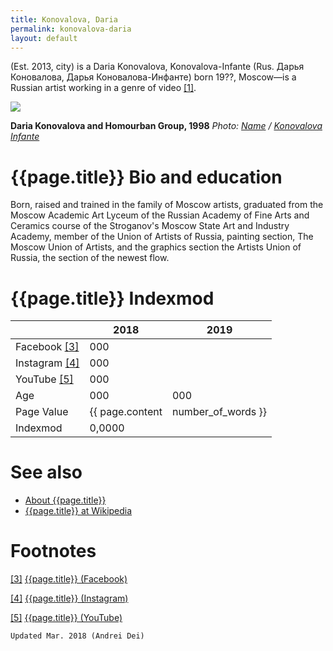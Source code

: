 ```yaml
---
title: Konovalova, Daria
permalink: konovalova-daria
layout: default
---
```


(Est. 2013, city) is a Daria Konovalova, Konovalova-Infante (Rus. Дарья Коновалова, Дарья Коновалова-Инфанте) born 19??, Moscow—is a Russian artist working in a genre of video <span id="a1">[\[1\]](#f1)</span>.

![](/encyclopedia/images/konovalova.png)

**Daria Konovalova and Homourban Group, 1998**
*Photo: [Name](index) / [Konovalova Infante](index)*

# {{page.title}} Bio and education
Born, raised and trained in the family of Moscow artists, graduated from the Moscow Academic Art Lyceum of the Russian Academy of Fine Arts and Ceramics course of the Stroganov's Moscow State Art and Industry Academy, member of the Union of Artists of Russia, painting section, The Moscow Union of Artists, and the graphics section the Artists Union of Russia, the section of the newest flow.

# {{page.title}} Indexmod

||2018|2019|
|-|-|-|
|Facebook <span id="a3">[\[3\]](#f3)</span>|000||
|Instagram <span id="a4">[\[4\]](#f4)</span>|000||
|YouTube <span id="a5">[\[5\]](#f5)</span>|000||
|Age|000|000|
|Page Value|{{ page.content | number_of_words }}||
|Indexmod|0,0000||


# See also

+ [About {{page.title}}](index)
+ [{{page.title}} at Wikipedia](index)

# Footnotes

[[3]](#a3) <span id="f3"></span> [{{page.title}} (Facebook)](index)

[[4]](#a4) <span id="f4"></span> [{{page.title}} (Instagram)](index)

[[5]](#a5) <span id="f5"></span> [{{page.title}} (YouTube)](index)

`Updated Mar. 2018 (Andrei Dei)`
